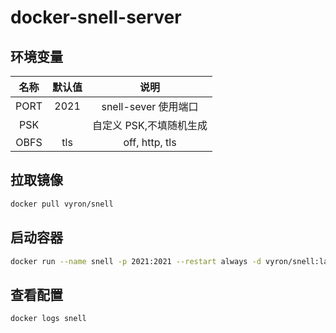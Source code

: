 # docker-snell-server

## 环境变量

| 名称 | 默认值 |          说明           |
| :--: | :----: | :---------------------: |
| PORT |  2021  |  snell-sever 使用端口   |
| PSK  |        | 自定义 PSK,不填随机生成 |
| OBFS |  tls   |     off, http, tls      |

## 拉取镜像

```bash
docker pull vyron/snell
```

## 启动容器

```bash
docker run --name snell -p 2021:2021 --restart always -d vyron/snell:latest
```

## 查看配置

```bash
docker logs snell
```
